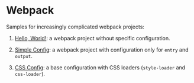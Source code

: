 
# Webpack

Samples for increasingly complicated webpack projects:

1. [Hello, World!](https://github.com/full-stack-bcn/samples/tree/master/webpack/hello-webpack): a webpack project without specific configuration.

2. [Simple Config](https://github.com/full-stack-bcn/samples/tree/master/webpack/webpack-simplest-config): a webpack project with configuration only for ``entry`` and ``output``.

3. [CSS Config](https://github.com/full-stack-bcn/samples/tree/master/webpack/webpack-css): a base configuration with CSS loaders (``style-loader`` and ``css-loader``).